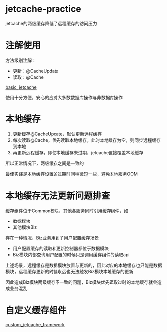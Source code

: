 # jetcache-practice

jetcache的两级缓存降低了远程缓存的访问压力

# 注解使用
方法级别注解：
- 更新：@CacheUpdate
- 读取：@Cache

[basic_jetcache](basic_jetcache)

使用十分方便，安心的应对大多数数据库操作与非数据库操作

# 本地缓存
1. 更新缓存@CacheUpdate，默认更新远程缓存
2. 每次读取@Cache，优先读取本地缓存，此时本地缓存为空，则同步远程缓存到本地
3. 再更新远程缓存，即使本地缓存未过期，jetcache直接覆盖本地缓存

所以正常情况下，两级缓存之间是一致的

最佳实践是本地缓存设置的过期时间稍微短一些，避免本地服务OOM

# 本地缓存无法更新问题排查
缓存组件位于Common模块，其他各服务同时引用缓存组件，如
- 数据模块
- 其他模块Biz

存在一种情况，Biz业务用到了用户配置缓存场景
- 用户配置缓存的读取和更新控制器都位于数据模块
- Biz模块内部查询用户配置的时候只是调用缓存组件的读取api

上述场景，远程缓存是数据模块放置与更新的，因此对应的本地缓存也只能是数据模块，远程缓存更新的时候永远也无法触发Biz模块本地缓存的更新

因此造成Biz模块两级缓存不一致的问题，Biz模块优先读取过时的本地缓存就会造成业务混乱

# 自定义缓存组件

[custom_jetcache_framework](custom_jetcache_framework)